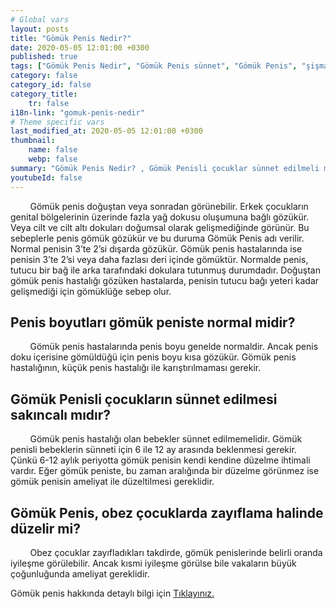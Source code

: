 ```yaml
---
# Global vars
layout: posts
title: "Gömük Penis Nedir?"
date: 2020-05-05 12:01:00 +0300
published: true
tags: ["Gömük Penis Nedir", "Gömük Penis sünnet", "Gömük Penis", "şişman çocukta gömük penis", "gömük penis penis boyu", "Gömük Penis Nedeni", "Gömük Penis Teşhis", "Gömük Penis Ameliyatı Ne Zaman" , "Gömük Penis Ameliyatı", "Gömük Penis Tedavisi" , "gömük penis çözüm", "gömük penis sorunu", "gömük penis ameliyatı sonrası"]
category: false
category_id: false
category_title:
    tr: false
i18n-link: "gomuk-penis-nedir"
# Theme specific vars
last_modified_at: 2020-05-05 12:01:00 +0300
thumbnail:
    name: false
    webp: false
summary: "Gömük Penis Nedir? , Gömük Penisli çocuklar sünnet edilmeli midir? , Gömük Penis, obez çocuklarda zayıflama halinde düzelir mi? , Penis  boyutları Gömük Peniste normal midir? , Gömük Penis Nedenleri , Gömük Penis Hangi Sorunlara Yol Açar? , Gömük Penis Teşhisi , Gömük Penis Ameliyatı Ne Zaman Yapılmalıdır? , Gömük Penis Ameliyatı , Gömük Penis Tedavisi"
youtubeId: false
---
```


&nbsp;&nbsp;&nbsp;&nbsp;&nbsp;&nbsp;&nbsp;&nbsp;Gömük penis doğuştan veya sonradan görünebilir. Erkek çocukların genital bölgelerinin üzerinde fazla yağ dokusu oluşumuna bağlı gözükür. Veya cilt ve cilt altı dokuları doğumsal olarak gelişmediğinde görünür. Bu sebeplerle penis gömük gözükür ve bu duruma Gömük Penis adı verilir. Normal penisin 3’te 2’si dışarda gözükür. Gömük penis hastalarında ise penisin 3’te 2’si veya daha fazlası deri içinde gömüktür. Normalde penis, tutucu bir bağ ile arka tarafındaki dokulara tutunmuş durumdadır. Doğuştan gömük penis hastalığı gözüken hastalarda, penisin tutucu bağı yeteri kadar gelişmediği için gömüklüğe sebep olur.

## Penis boyutları gömük peniste normal midir?

&nbsp;&nbsp;&nbsp;&nbsp;&nbsp;&nbsp;&nbsp;&nbsp;Gömük penis hastalarında penis boyu genelde normaldir. Ancak penis doku içerisine gömüldüğü için penis boyu kısa gözükür. Gömük penis hastalığının, küçük penis hastalığı ile karıştırılmaması gerekir.

## Gömük Penisli çocukların sünnet edilmesi sakıncalı mıdır?

&nbsp;&nbsp;&nbsp;&nbsp;&nbsp;&nbsp;&nbsp;&nbsp;Gömük penis hastalığı olan bebekler sünnet edilmemelidir. Gömük penisli bebeklerin sünneti için 6 ile 12 ay arasında beklenmesi gerekir. Çünkü 6-12 aylık periyotta gömük penisin kendi kendine düzelme ihtimali vardır. Eğer gömük peniste, bu zaman aralığında bir düzelme görünmez ise gömük penisin ameliyat ile düzeltilmesi gereklidir.

## Gömük Penis, obez çocuklarda zayıflama halinde düzelir mi?

&nbsp;&nbsp;&nbsp;&nbsp;&nbsp;&nbsp;&nbsp;&nbsp;Obez çocuklar zayıfladıkları takdirde, gömük penislerinde belirli oranda iyileşme görülebilir. Ancak kısmi iyileşme görülse bile vakaların büyük çoğunluğunda ameliyat gereklidir.    

Gömük penis hakkında detaylı bilgi için [Tıklayınız.](https://www.onoluroloji.com/gomuk-penis)
